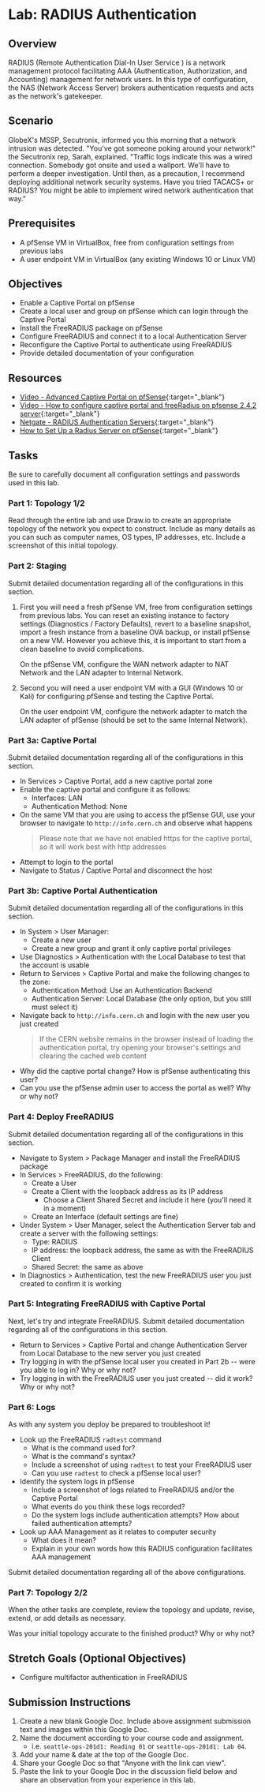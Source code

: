 # Lab: RADIUS Authentication

## Overview

RADIUS (Remote Authentication Dial-In User Service ) is a network management protocol facilitating AAA (Authentication, Authorization, and Accounting) management for network users. In this type of configuration, the NAS (Network Access Server) brokers authentication requests and acts as the network's gatekeeper.

## Scenario

GlobeX's MSSP, Secutronix, informed you this morning that a network intrusion was detected. "You've got someone poking around your network!" the Secutronix rep, Sarah, explained. "Traffic logs indicate this was a wired connection. Somebody got onsite and used a wallport. We'll have to perform a deeper investigation. Until then, as a precaution, I recommend deploying additional network security systems. Have you tried TACACS+ or RADIUS? You might be able to implement wired network authentication that way."

## Prerequisites

- A pfSense VM in VirtualBox, free from configuration settings from previous labs
- A user endpoint VM in VirtualBox (any existing Windows 10 or Linux VM)

## Objectives

- Enable a Captive Portal on pfSense
- Create a local user and group on pfSense which can login through the Captive Portal
- Install the FreeRADIUS package on pfSense
- Configure FreeRADIUS and connect it to a local Authentication Server
- Reconfigure the Captive Portal to authenticate using FreeRADIUS 
- Provide detailed documentation of your configuration

## Resources

- [Video - Advanced Captive Portal on pfSense](https://www.netgate.com/resources/videos/advanced-captive-portal-on-pfsense.html){:target="_blank"}
- [Video - How to configure captive portal and freeRadius on pfsense 2.4.2 server](https://www.youtube.com/watch?v=qCTsyW65WbA){:target="_blank"}
- [Netgate - RADIUS Authentication Servers](https://docs.netgate.com/pfsense/en/latest/usermanager/radius.html#authservers-radius-config){:target="_blank"}
- [How to Set Up a Radius Server on pfSense](https://turbofuture.com/internet/How-to-Set-Up-a-Radius-Server-on-pfSense-Using-the-FreeRadius-Package){:target="_blank"}

## Tasks

Be sure to carefully document all configuration settings and passwords used in this lab.

### Part 1: Topology 1/2

Read through the entire lab and use Draw.io to create an appropriate topology of the network you expect to construct. Include as many details as you can such as computer names, OS types, IP addresses, etc. Include a screenshot of this initial topology.

### Part 2: Staging

Submit detailed documentation regarding all of the configurations in this section.

1. First you will need a fresh pfSense VM, free from configuration settings from previous labs. You can reset an existing instance to factory settings (Diagnostics / Factory Defaults), revert to a baseline snapshot, import a fresh instance from a baseline OVA backup, or install pfSense on a new VM. However you achieve this, it is important to start from a clean baseline to avoid complications.

    On the pfSense VM, configure the WAN network adapter to NAT Network and the LAN adapter to Internal Network.

2. Second you will need a user endpoint VM with a GUI (Windows 10 or Kali) for configuring pfSense and testing the Captive Portal.

    On the user endpoint VM, configure the network adapter to match the LAN adapter of pfSense (should be set to the same Internal Network).

### Part 3a: Captive Portal

Submit detailed documentation regarding all of the configurations in this section.

- In Services > Captive Portal, add a new captive portal zone
- Enable the captive portal and configure it as follows:
  - Interfaces: LAN
  - Authentication Method: None
- On the same VM that you are using to access the pfSense GUI, use your browser to navigate to `http://info.cern.ch` and observe what happens
  > Please note that we have not enabled https for the captive portal, so it will work best with http addresses
- Attempt to login to the portal
- Navigate to Status / Captive Portal and disconnect the host

### Part 3b: Captive Portal Authentication

Submit detailed documentation regarding all of the configurations in this section.

- In System > User Manager:
  - Create a new user
  - Create a new group and grant it only captive portal privileges
- Use Diagnostics > Authentication with the Local Database to test that the account is usable
- Return to Services > Captive Portal and make the following changes to the zone:
  - Authentication Method: Use an Authentication Backend
  - Authentication Server: Local Database (the only option, but you still must select it)
- Navigate back to `http://info.cern.ch` and login with the new user you just created
  > If the CERN website remains in the browser instead of loading the authentication portal, try opening your browser's settings and clearing the cached web content
- Why did the captive portal change? How is pfSense authenticating this user?
- Can you use the pfSense admin user to access the portal as well? Why or why not?

### Part 4: Deploy FreeRADIUS

Submit detailed documentation regarding all of the configurations in this section.

- Navigate to System > Package Manager and install the FreeRADIUS package
- In Services > FreeRADIUS, do the following:
  - Create a User
  - Create a Client with the loopback address as its IP address
    - Choose a Client Shared Secret and include it here (you'll need it in a moment)
  - Create an Interface (default settings are fine)
- Under System > User Manager, select the Authentication Server tab and create a server with the following settings:
  - Type: RADIUS
  - IP address: the loopback address, the same as with the FreeRADIUS Client
  - Shared Secret: the same as above
- In Diagnostics > Authentication, test the new FreeRADIUS user you just created to confirm it is working

### Part 5: Integrating FreeRADIUS with Captive Portal

Next, let's try and integrate FreeRADIUS.
Submit detailed documentation regarding all of the configurations in this section.

- Return to Services > Captive Portal and change Authentication Server from Local Database to the new server you just created
- Try logging in with the pfSense local user you created in Part 2b -- were you able to log in? Why or why not?
- Try logging in with the FreeRADIUS user you just created -- did it work? Why or why not?

### Part 6: Logs

As with any system you deploy be prepared to troubleshoot it!

- Look up the FreeRADIUS `radtest` command
  - What is the command used for?
  - What is the command's syntax?
  - Include a screenshot of using `radtest` to test your FreeRADIUS user
  - Can you use `radtest` to check a pfSense local user?
- Identify the system logs in pfSense
  - Include a screenshot of logs related to FreeRADIUS and/or the Captive Portal
  - What events do you think these logs recorded?
  - Do the system logs include authentication attempts? How about failed authentication attempts?
- Look up AAA Management as it relates to computer security
  - What does it mean?
  - Explain in your own words how this RADIUS configuration facilitates AAA management

Submit detailed documentation regarding all of the above configurations.


### Part 7: Topology 2/2

When the other tasks are complete, review the topology and update, revise, extend, or add details as necessary.

Was your initial topology accurate to the finished product? Why or why not?

## Stretch Goals (Optional Objectives)

- Configure multifactor authentication in FreeRADIUS

## Submission Instructions

1. Create a new blank Google Doc. Include above assignment submission text and images within this Google Doc.
1. Name the document according to your course code and assignment.
   - i.e. `seattle-ops-201d1: Reading 01` or `seattle-ops-201d1: Lab 04`.
1. Add your name & date at the top of the Google Doc.
1. Share your Google Doc so that "Anyone with the link can view".
1. Paste the link to your Google Doc in the discussion field below and share an observation from your experience in this lab.
